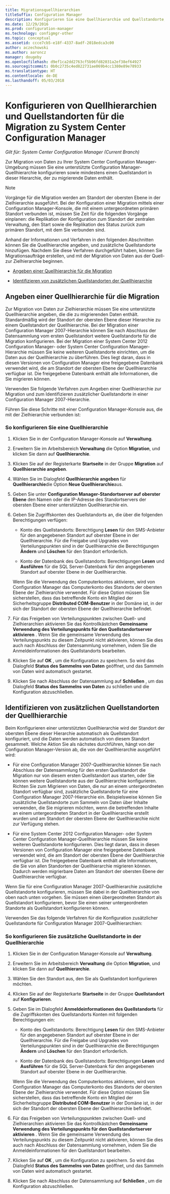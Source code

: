 ```yaml
---
title: Migrationsquellhierarchien
titleSuffix: Configuration Manager
description: Konfigurieren Sie eine Quellhierarchie und Quellstandorte, damit Daten zu Ihrer System Center Configuration Manager-Umgebung migriert werden können.
ms.date: 12/29/2016
ms.prod: configuration-manager
ms.technology: configmgr-other
ms.topic: conceptual
ms.assetid: ccce7cb5-e18f-4337-8adf-2018edca3c00
author: aczechowski
ms.author: aaroncz
manager: dougeby
ms.openlocfilehash: d9ef1ca2dd2763cf5b96fd82031a2ef38ef64927
ms.sourcegitcommit: 0b0c2735c4ed822731ae069b4cc1380e89e78933
ms.translationtype: HT
ms.contentlocale: de-DE
ms.lasthandoff: 05/03/2018
---
```

# <a name="configure-source-hierarchies-and-source-sites-for-migration-to-system-center-configuration-manager"></a>Konfigurieren von Quellhierarchien und Quellstandorten für die Migration zu System Center Configuration Manager

*Gilt für: System Center Configuration Manager (Current Branch)*

Zur Migration von Daten zu Ihrer System Center Configuration Manager-Umgebung müssen Sie eine unterstützte Configuration Manager-Quellhierarchie konfigurieren sowie mindestens einen Quellstandort in dieser Hierarchie, der zu migrierende Daten enthält.  

> [!NOTE]  
>  Vorgänge für die Migration werden am Standort der obersten Ebene in der Zielhierarchie ausgeführt. Bei der Konfiguration einer Migration mittels einer Configuration Manager-Konsole, die mit einem untergeordneten primären Standort verbunden ist, müssen Sie Zeit für die folgenden Vorgänge einplanen: die Replikation der Konfiguration zum Standort der zentralen Verwaltung, den Start sowie die Replikation des Status zurück zum primären Standort, mit dem Sie verbunden sind.  

 Anhand der Informationen und Verfahren in den folgenden Abschnitten können Sie die Quellhierarchie angeben, und zusätzliche Quellstandorte hinzufügen. Nachdem Sie diese Verfahren durchgeführt haben, können Sie Migrationsaufträge erstellen, und mit der Migration von Daten aus der Quell- zur Zielhierarchie beginnen.  

-   [Angeben einer Quellhierarchie für die Migration](#BKBM_ConfigSrcHierarchy)  

-   [Identifizieren von zusätzlichen Quellstandorten der Quellhierarchie](#BKBM_ConfigSrcSites)  

##  <a name="BKBM_ConfigSrcHierarchy"></a> Angeben einer Quellhierarchie für die Migration  
 Zur Migration von Daten zur Zielhierarchie müssen Sie eine unterstützte Quellhierarchie angeben, die die zu migrierenden Daten enthält. Standardmäßig wird der Standort der obersten Ebene dieser Hierarchie zu einem Quellstandort der Quellhierarchie. Bei der Migration einer Configuration Manager 2007-Hierarchie können Sie nach Abschluss der Datensammlung vom ersten Quellstandort weitere Quellstandorte für die Migration konfigurieren. Bei der Migration einer System Center 2012 Configuration Manager- oder System Center Configuration Manager-Hierarchie müssen Sie keine weiteren Quellstandorte einrichten, um die Daten aus der Quellhierarchie zu überführen. Dies liegt daran, dass in diesen Versionen von Configuration Manager eine freigegebene Datenbank verwendet wird, die am Standort der obersten Ebene der Quellhierarchie verfügbar ist. Die freigegebene Datenbank enthält alle Informationen, die Sie migrieren können.  

 Verwenden Sie folgende Verfahren zum Angeben einer Quellhierarchie zur Migration und zum Identifizieren zusätzlicher Quellstandorte in einer Configuration Manager 2007-Hierarchie.  

 Führen Sie diese Schritte mit einer Configuration Manager-Konsole aus, die mit der Zielhierarchie verbunden ist:  

### <a name="to-configure-a-source-hierarchy"></a>So konfigurieren Sie eine Quellhierarchie   

1.  Klicken Sie in der Configuration Manager-Konsole auf **Verwaltung**.  

2.  Erweitern Sie im Arbeitsbereich **Verwaltung** die Option **Migration**, und klicken Sie dann auf **Quellhierarchie**.  

3.  Klicken Sie auf der Registerkarte **Startseite** in der Gruppe **Migration** auf **Quellhierarchie angeben**.  

4.  Wählen Sie im Dialogfeld **Quellhierarchie angeben** für **Quellhierarchie**die Option **Neue Quellhierarchie**aus.  

5.  Geben Sie unter **Configuration Manager-Standortserver auf oberster Ebene** den Namen oder die IP-Adresse des Standortservers der obersten Ebene einer unterstützten Quellhierarchie ein.  

6.  Geben Sie Zugriffskonten des Quellstandorts an, die über die folgenden Berechtigungen verfügen:  

    -   Konto des Quellstandorts: Berechtigung **Lesen** für den SMS-Anbieter für den angegebenen Standort auf oberster Ebene in der Quellhierarchie. Für die Freigabe und Upgrades von Verteilungspunkten sind in der Quellhierarchie die Berechtigungen **Ändern** und **Löschen** für den Standort erforderlich.

    -   Konto der Datenbank des Quellstandorts: Berechtigungen **Lesen** und **Ausführen** für die SQL Server-Datenbank für den angegebenen Standort auf oberster Ebene in der Quellhierarchie.  

     Wenn Sie die Verwendung des Computerkontos aktivieren, wird von Configuration Manager das Computerkonto des Standorts der obersten Ebene der Zielhierarchie verwendet. Für diese Option müssen Sie sicherstellen, dass das betreffende Konto ein Mitglied der Sicherheitsgruppe **Distributed COM-Benutzer** in der Domäne ist, in der sich der Standort der obersten Ebene der Quellhierarchie befindet.  

7.  Für das Freigeben von Verteilungspunkten zwischen Quell- und Zielhierarchien aktivieren Sie das Kontrollkästchen **Gemeinsame Verwendung des Verteilungspunkts für den Quellstandortserver aktivieren** . Wenn Sie die gemeinsame Verwendung des Verteilungspunkts zu diesem Zeitpunkt nicht aktivieren, können Sie dies auch nach Abschluss der Datensammlung vornehmen, indem Sie die Anmeldeinformationen des Quellstandorts bearbeiten.  

8.  Klicken Sie auf **OK** , um die Konfiguration zu speichern. So wird das Dialogfeld **Status des Sammelns von Daten** geöffnet, und das Sammeln von Daten wird automatisch gestartet.  

9. Klicken Sie nach Abschluss der Datensammlung auf **Schließen** , um das Dialogfeld **Status des Sammelns von Daten** zu schließen und die Konfiguration abzuschließen.  

##  <a name="BKBM_ConfigSrcSites"></a> Identifizieren von zusätzlichen Quellstandorten der Quellhierarchie  
 Beim Konfigurieren einer unterstützten Quellhierarchie wird der Standort der obersten Ebene dieser Hierarchie automatisch als Quellstandort konfiguriert, und die Daten werden automatisch von diesem Standort gesammelt. Welche Aktion Sie als nächstes durchführen, hängt von der Configuration Manager-Version ab, die von der Quellhierarchie ausgeführt wird:  

-   Für eine Configuration Manager 2007-Quellhierarchie können Sie nach Abschluss der Datensammlung für den ersten Quellstandort die Migration nur von diesem ersten Quellstandort aus starten, oder Sie können weitere Quellstandorte aus der Quellhierarchie konfigurieren. Richten Sie zum Migrieren von Daten, die nur an einem untergeordneten Standort verfügbar sind, zusätzliche Quellstandorte für eine Configuration Manager 2007-Hierarchie ein. Beispielsweise können Sie zusätzliche Quellstandorte zum Sammeln von Daten über Inhalte verwenden, die Sie migrieren möchten, wenn die betreffenden Inhalte an einem untergeordneten Standort in der Quellhierarchie erstellt wurden und am Standort der obersten Ebene der Quellhierarchie nicht zur Verfügung stehen.  

-   Für eine System Center 2012 Configuration Manager- oder System Center Configuration Manager-Quellhierarchie müssen Sie keine weiteren Quellstandorte konfigurieren. Dies liegt daran, dass in diesen Versionen von Configuration Manager eine freigegebene Datenbank verwendet wird, die am Standort der obersten Ebene der Quellhierarchie verfügbar ist. Die freigegebene Datenbank enthält alle Informationen, die Sie von allen Standorten der Quellhierarchie migrieren können. Dadurch werden migrierbare Daten am Standort der obersten Ebene der Quellhierarchie verfügbar.  

Wenn Sie für eine Configuration Manager 2007-Quellhierarchie zusätzliche Quellstandorte konfigurieren, müssen Sie dabei in der Quellhierarchie von oben nach unten vorgehen. Sie müssen einen übergeordneten Standort als Quellstandort konfigurieren, bevor Sie einen seiner untergeordneten Standorte als Quellstandort konfigurieren können.  

Verwenden Sie das folgende Verfahren für die Konfiguration zusätzlicher Quellstandorte für Configuration Manager 2007-Quellhierarchien:  

### <a name="to-identify-additional-source-sites-in-the-source-hierarchy"></a>So konfigurieren Sie zusätzliche Quellstandorte in der Quellhierarchie 

1.  Klicken Sie in der Configuration Manager-Konsole auf **Verwaltung**.  

2.  Erweitern Sie im Arbeitsbereich **Verwaltung** die Option **Migration**, und klicken Sie dann auf **Quellhierarchie**.  

3.  Wählen Sie den Standort aus, den Sie als Quellstandort konfigurieren möchten.  

4.  Klicken Sie auf der Registerkarte **Startseite** in der Gruppe **Quellstandort** auf **Konfigurieren**.  

5.  Geben Sie im Dialogfeld **Anmeldeinformationen des Quellstandorts** für die Zugriffskonten des Quellstandorts Konten mit folgenden Berechtigungen ein:  

    -   Konto des Quellstandorts: Berechtigung **Lesen** für den SMS-Anbieter für den angegebenen Standort auf oberster Ebene in der Quellhierarchie. Für die Freigabe und Upgrades von Verteilungspunkten sind in der Quellhierarchie die Berechtigungen **Ändern** und **Löschen** für den Standort erforderlich.  

    -   Konto der Datenbank des Quellstandorts: Berechtigungen **Lesen** und **Ausführen** für die SQL Server-Datenbank für den angegebenen Standort auf oberster Ebene in der Quellhierarchie.  

    Wenn Sie die Verwendung des Computerkontos aktivieren, wird von Configuration Manager das Computerkonto des Standorts der obersten Ebene der Zielhierarchie verwendet. Für diese Option müssen Sie sicherstellen, dass das betreffende Konto ein Mitglied der Sicherheitsgruppe **Distributed COM-Benutzer** in der Domäne ist, in der sich der Standort der obersten Ebene der Quellhierarchie befindet.  

6.  Für das Freigeben von Verteilungspunkten zwischen Quell- und Zielhierarchien aktivieren Sie das Kontrollkästchen **Gemeinsame Verwendung des Verteilungspunkts für den Quellstandortserver aktivieren** . Wenn Sie die gemeinsame Verwendung des Verteilungspunkts zu diesem Zeitpunkt nicht aktivieren, können Sie dies auch nach Abschluss der Datensammlung vornehmen, indem Sie die Anmeldeinformationen für den Quellstandort bearbeiten.  

7. Klicken Sie auf **OK** , um die Konfiguration zu speichern. So wird das Dialogfeld **Status des Sammelns von Daten** geöffnet, und das Sammeln von Daten wird automatisch gestartet.  

8.  Klicken Sie nach Abschluss der Datensammlung auf **Schließen** , um die Konfiguration abzuschließen.  
